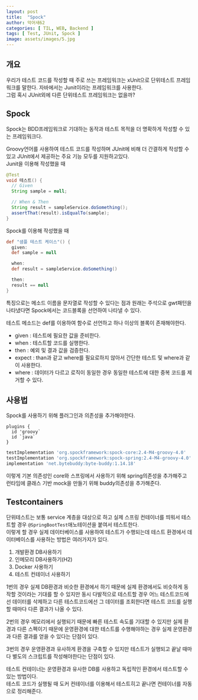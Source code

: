 ```yaml
---
layout: post
title:  "Spock"
author: 악어새62
categories: [ TIL, WEB, Backend ]
tags: [ Test, JUnit, Spock ]
image: assets/images/5.jpg
---
```

## 개요

우리가 테스트 코드를 작성할 때 주로 쓰는 프레임워크는 xUnit으로 단위테스트 프레임워크를 말한다. 자바에서는 Junit이라는 프레임워크를 사용한다.  
그럼 혹시 JUnit외에 다른 단위테스트 프레임워크는 없을까?

## Spock

Spock는 BDD프레임워크로 기대하는 동작과 테스트 목적을 더 명확하게 작성할 수 있는 프레임워크다.

Groovy언어를 사용하여 테스트 코드를 작성하며 JUnit에 비해 더 간결하게 작성할 수 있고 JUnit에서 제공하는 주요 기능 모두를 지원하고있다.  
Junit을 이용해 작성했을 때
```java
@Test
void 테스트() {
  // Given
  String sample = null;

  // When & Then
  String result = sampleService.doSomething();
  assertThat(result).isEqualTo(sample);
}
```
Spock를 이용해 작성했을 때
```groovy
def "샘플 테스트 케이스"() {
  given:
  def sample = null

  when:
  def result = sampleService.doSomething()

  then:
  result == null
}
```
특징으로는 메소드 이름을 문자열로 작성할 수 있다는 점과 원래는 주석으로 gwt패턴을 나타냈다면 Spock에서는 코드블록을 선언하여 나타낼 수 있다.

테스트 메소드는 def를 이용하여 함수로 선언하고 하나 이상의 블록이 존재해야한다.

* given : 테스트에 필요한 값을 준비한다.
* when : 테스트할 코드를 실행한다.
* then : 예외 및 결과 값을 검증한다.
* expect : than과 같고 where를 필요로하지 않아서 간단한 테스트 및 where과 같이 사용한다.
* where : 데이터가 다르고 로직이 동일한 경우 동일한 테스트에 대한 중복 코드를 제거할 수 있다.

## 사용법

Spock를 사용하기 위해 플러그인과 의존성을 추가해야한다.
```
plugins {
  id 'groovy`
  id `java`
}
```
```gradle
testImplementation 'org.spockframework:spock-core:2.4-M4-groovy-4.0'
testImplementation 'org.spockframework:spock-spring:2.4-M4-groovy-4.0'
implementation 'net.bytebuddy:byte-buddy:1.14.18'
```
이렇게 기본 의존성인 core와 스프링에서 사용하기 위해 spring의존성을 추가해주고 런타임에 클래스 기반 mock을 만들기 위해 buddy의존성을 추가해준다.

## Testcontainers

단위테스트는 보통 service 계층을 대상으로 하고 실제 스프링 컨테이너를 띄워서 테스트할 경우 `@SpringBootTest`애노테이션을 붙여서 테스트한다.  
이렇게 할 경우 실제 데이터베이스를 사용하여 테스트가 수행되는데 테스트 환경에서 데이터베이스를 사용하는 방법은 여러가지가 있다.

1. 개발환경 DB사용하기
2. 인메모리 DB사용하기(H2)
3. Docker 사용하기
4. 테스트 컨테이너 사용하기

1번의 경우 실제 DB환경과 비슷한 환경에서 하기 때문에 실제 환경에서도 비슷하게 동작할 것이라는 기대를 할 수 있지만 동시 다발적으로 테스트할 경우 어느 테스트코드에선 데이터를 삭제하고 다른 테스트코드에선 그 데이터를 조회한다면 테스트 코드를 실행할 때마다 다른 결과가 나올 수 있다.

2번의 경우 메모리에서 실행되기 때문에 빠른 테스트 속도를 기대할 수 있지만 실제 환경과 다른 스펙이기 때문에 운영환경에 대한 테스트를 수행해야하는 경우 실제 운영환경과 다른 결과를 얻을 수 있다는 단점이 있다.

3번의 경우 운영환경과 유사하게 환경을 구축할 수 있지만 테스트가 실행되고 끝날 때마다 별도의 스크립트를 작성해야한다는 단점이 있다.

테스트 컨테이너는 운영환경과 유사한 DB를 사용하고 독립적인 환경에서 테스트할 수 있는 방법이다.  
테스트 코드가 실행될 때 도커 컨테이너를 이용해서 테스트히고 끝나면 컨테이너를 자동으로 정리해준다.


